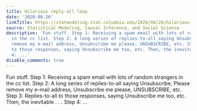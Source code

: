 ```yaml
---
title: Hilarious reply-all loop
date: '2020-08-26'
linkTitle: https://statmodeling.stat.columbia.edu/2020/08/26/hilarious-reply-all-loop/
source: Statistical Modeling, Causal Inference, and Social Science
description: 'Fun stuff. Step 1: Receiving a spam email with lots of random strangers
  in the cc list. Step 2: A long series of replies-to-all saying Unsubscribe, Please
  remove my e-mail address, Unsubscribe me please, UNSUBSCRIBE, etc. Step 3: Replies-to-all
  to those responses, saying Unsubscribe me too, etc. Then, the inevitable . . . Step
  4: ...'
disable_comments: true
---
```

Fun stuff. Step 1: Receiving a spam email with lots of random strangers in the cc list. Step 2: A long series of replies-to-all saying Unsubscribe, Please remove my e-mail address, Unsubscribe me please, UNSUBSCRIBE, etc. Step 3: Replies-to-all to those responses, saying Unsubscribe me too, etc. Then, the inevitable . . . Step 4: ...